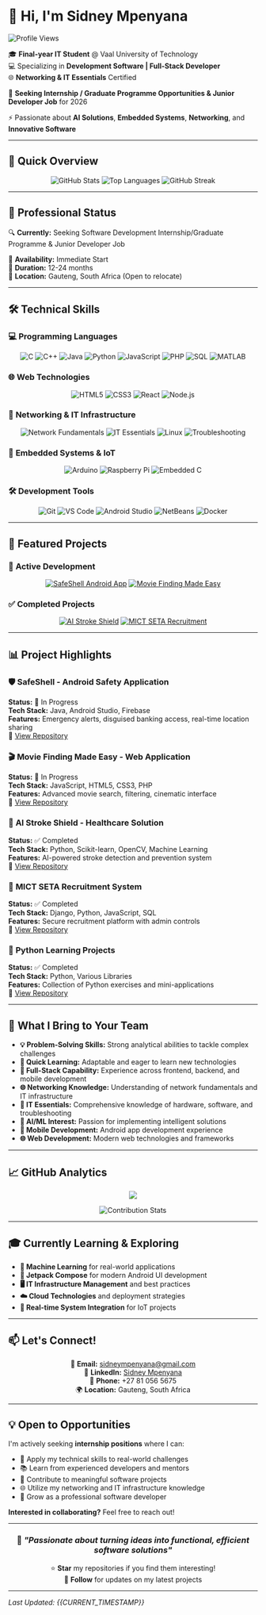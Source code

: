 # 👋 Hi, I'm Sidney Mpenyana

![Profile Views](https://komarev.com/ghpvc/?username=SIDNEY081&color=blue)

🎓 **Final-year IT Student** @ Vaal University of Technology  
💻 Specializing in **Development Software | Full-Stack Developer**  
🌐 **Networking & IT Essentials** Certified

🚀 **Seeking Internship / Graduate Programme Opportunities & Junior Developer Job** for 2026

⚡ Passionate about **AI Solutions**, **Embedded Systems**, **Networking**, and **Innovative Software**

---

## 🚀 Quick Overview

<div align="center">

![GitHub Stats](https://github-readme-stats.vercel.app/api?username=SIDNEY081&show_icons=true&theme=radical&hide_border=true&bg_color=00000000)
![Top Languages](https://github-readme-stats.vercel.app/api/top-langs/?username=SIDNEY081&layout=compact&theme=radical&hide_border=true&bg_color=00000000)
![GitHub Streak](https://github-readme-streak-stats.herokuapp.com/?user=SIDNEY081&theme=radical&hide_border=true&background=00000000)

</div>

---

## 💼 Professional Status

🔍 **Currently:** Seeking Software Development Internship/Graduate Programme & Junior Developer Job 

🎯 **Availability:** Immediate Start  
📅 **Duration:** 12-24 months  
📍 **Location:** Gauteng, South Africa (Open to relocate)

---

## 🛠️ Technical Skills

### 💻 **Programming Languages**
<div align="center">

![C](https://img.shields.io/badge/C-A8B9CC?style=for-the-badge&logo=c&logoColor=black)
![C++](https://img.shields.io/badge/C++-00599C?style=for-the-badge&logo=cplusplus&logoColor=white)
![Java](https://img.shields.io/badge/Java-007396?style=for-the-badge&logo=java&logoColor=white)
![Python](https://img.shields.io/badge/Python-3776AB?style=for-the-badge&logo=python&logoColor=white)
![JavaScript](https://img.shields.io/badge/JavaScript-F7DF1E?style=for-the-badge&logo=javascript&logoColor=black)
![PHP](https://img.shields.io/badge/PHP-777BB4?style=for-the-badge&logo=php&logoColor=white)
![SQL](https://img.shields.io/badge/SQL-4479A1?style=for-the-badge&logo=postgresql&logoColor=white)
![MATLAB](https://img.shields.io/badge/MATLAB-0076A8?style=for-the-badge&logo=mathworks&logoColor=white)

</div>

### 🌐 **Web Technologies**
<div align="center">

![HTML5](https://img.shields.io/badge/HTML5-E34F26?style=for-the-badge&logo=html5&logoColor=white)
![CSS3](https://img.shields.io/badge/CSS3-1572B6?style=for-the-badge&logo=css3&logoColor=white)
![React](https://img.shields.io/badge/React-61DAFB?style=for-the-badge&logo=react&logoColor=black)
![Node.js](https://img.shields.io/badge/Node.js-339933?style=for-the-badge&logo=nodedotjs&logoColor=white)

</div>

### 🔌 **Networking & IT Infrastructure**
<div align="center">

![Network Fundamentals](https://img.shields.io/badge/Network_Fundamentals-0A66C2?style=for-the-badge&logo=cisco&logoColor=white)
![IT Essentials](https://img.shields.io/badge/IT_Essentials-217346?style=for-the-badge&logo=compTIA&logoColor=white)
![Linux](https://img.shields.io/badge/Linux-FCC624?style=for-the-badge&logo=linux&logoColor=black)
![Troubleshooting](https://img.shields.io/badge/Troubleshooting-FF6B35?style=for-the-badge&logo=wireshark&logoColor=white)

</div>

### 🔧 **Embedded Systems & IoT**
<div align="center">

![Arduino](https://img.shields.io/badge/Arduino-00979D?style=for-the-badge&logo=arduino&logoColor=white)
![Raspberry Pi](https://img.shields.io/badge/Raspberry%20Pi-A22846?style=for-the-badge&logo=raspberrypi&logoColor=white)
![Embedded C](https://img.shields.io/badge/Embedded_C-00599C?style=for-the-badge&logo=c&logoColor=white)

</div>

### 🛠️ **Development Tools**
<div align="center">

![Git](https://img.shields.io/badge/Git-F05032?style=for-the-badge&logo=git&logoColor=white)
![VS Code](https://img.shields.io/badge/VS%20Code-007ACC?style=for-the-badge&logo=visualstudiocode&logoColor=white)
![Android Studio](https://img.shields.io/badge/Android%20Studio-3DDC84?style=for-the-badge&logo=androidstudio&logoColor=white)
![NetBeans](https://img.shields.io/badge/NetBeans-1B6AC6?style=for-the-badge&logo=apachenetbeanside&logoColor=white)
![Docker](https://img.shields.io/badge/Docker-2496ED?style=for-the-badge&logo=docker&logoColor=white)

</div>

---

## 🎯 Featured Projects

### 🚀 **Active Development**

<div align="center">

[![SafeShell Android App](https://github-readme-stats.vercel.app/api/pin/?username=SIDNEY081&repo=SafeShell&theme=radical&show_owner=true)](https://github.com/SIDNEY081/SafeShell)
[![Movie Finding Made Easy](https://github-readme-stats.vercel.app/api/pin/?username=SIDNEY081&repo=Movie_Finding_Made_Easy&theme=radical&show_owner=true)](https://github.com/SIDNEY081/Movie_Finding_Made_Easy)

</div>

### ✅ **Completed Projects**

<div align="center">

[![AI Stroke Shield](https://github-readme-stats.vercel.app/api/pin/?username=SIDNEY081&repo=AI-Stroke-Shield&theme=radical&show_owner=true)](https://github.com/SIDNEY081/AI-Stroke-Shield)
[![MICT SETA Recruitment](https://github-readme-stats.vercel.app/api/pin/?username=mictseta-recruitment-system&repo=mictseta_recruitment_system&theme=radical&show_owner=true)](https://github.com/mictseta-recruitment-system/mictseta_recruitment_system)

</div>

---

## 📊 Project Highlights

### 🛡️ **SafeShell** - Android Safety Application
**Status:** 🚧 In Progress  
**Tech Stack:** Java, Android Studio, Firebase  
**Features:** Emergency alerts, disguised banking access, real-time location sharing  
🔗 [View Repository](https://github.com/SIDNEY081/SafeShell)

### 🎬 **Movie Finding Made Easy** - Web Application
**Status:** 🚧 In Progress  
**Tech Stack:** JavaScript, HTML5, CSS3, PHP  
**Features:** Advanced movie search, filtering, cinematic interface  
🔗 [View Repository](https://github.com/SIDNEY081/Movie_Finding_Made_Easy)

### 🧠 **AI Stroke Shield** - Healthcare Solution
**Status:** ✅ Completed  
**Tech Stack:** Python, Scikit-learn, OpenCV, Machine Learning  
**Features:** AI-powered stroke detection and prevention system  
🔗 [View Repository](https://github.com/SIDNEY081/AI-Stroke-Shield)

### 💼 **MICT SETA Recruitment System**
**Status:** ✅ Completed  
**Tech Stack:** Django, Python, JavaScript, SQL  
**Features:** Secure recruitment platform with admin controls  
🔗 [View Repository](https://github.com/mictseta-recruitment-system/mictseta_recruitment_system)

### 🐍 **Python Learning Projects**
**Status:** ✅ Completed  
**Tech Stack:** Python, Various Libraries  
**Features:** Collection of Python exercises and mini-applications  
🔗 [View Repository](https://github.com/SIDNEY081/Python-Learning)

---

## 🌟 What I Bring to Your Team

- **💡 Problem-Solving Skills:** Strong analytical abilities to tackle complex challenges
- **🚀 Quick Learning:** Adaptable and eager to learn new technologies
- **🔧 Full-Stack Capability:** Experience across frontend, backend, and mobile development
- **🌐 Networking Knowledge:** Understanding of network fundamentals and IT infrastructure
- **🔌 IT Essentials:** Comprehensive knowledge of hardware, software, and troubleshooting
- **🤖 AI/ML Interest:** Passion for implementing intelligent solutions
- **📱 Mobile Development:** Android app development experience
- **🌐 Web Development:** Modern web technologies and frameworks

---

## 📈 GitHub Analytics

<div align="center">

<!-- Dynamic GitHub Stats -->
![](https://github-readme-activity-graph.vercel.app/graph?username=SIDNEY081&theme=react-dark&bg_color=00000000&hide_border=true&area=true)

<!-- Contribution Stats -->
![Contribution Stats](https://github-contribution-stats.vercel.app/api/?username=SIDNEY081)

</div>

---

## 🎓 Currently Learning & Exploring

- **🤖 Machine Learning** for real-world applications
- **📱 Jetpack Compose** for modern Android UI development
- **🖥️ IT Infrastructure Management** and best practices
- **☁️ Cloud Technologies** and deployment strategies
- **🧩 Real-time System Integration** for IoT projects

---

## 📫 Let's Connect!

<div align="center">

📧 **Email:** [sidneympenyana@gmail.com](mailto:sidneympenyana@gmail.com)  
💼 **LinkedIn:** [Sidney Mpenyana](https://linkedin.com/in/sidney-mpenyana)  
📱 **Phone:** +27 81 056 5675  
🌍 **Location:** Gauteng, South Africa

</div>

---

## 💡 Open to Opportunities

I'm actively seeking **internship positions** where I can:
- 🎯 Apply my technical skills to real-world challenges
- 📚 Learn from experienced developers and mentors  
- 🔧 Contribute to meaningful software projects
- 🌐 Utilize my networking and IT infrastructure knowledge
- 🚀 Grow as a professional software developer

**Interested in collaborating?** Feel free to reach out!

---

<div align="center">

### 🚀 *"Passionate about turning ideas into functional, efficient software solutions"*

⭐ **Star** my repositories if you find them interesting!  
🔔 **Follow** for updates on my latest projects

</div>

---

*Last Updated: {{CURRENT_TIMESTAMP}}*
